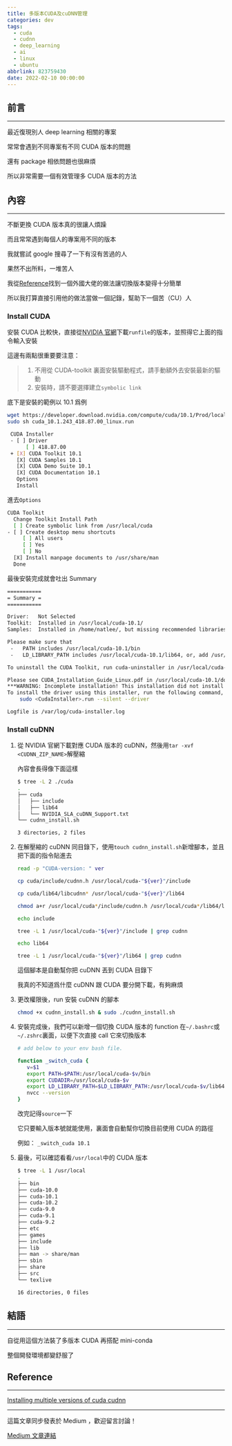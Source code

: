 ```yaml
---
title: 多版本CUDA及cuDNN管理
categories: dev
tags:
  - cuda
  - cudnn
  - deep_learning
  - ai
  - linux
  - ubuntu
abbrlink: 823759430
date: 2022-02-10 00:00:00
---
```


## 前言

---

最近復現別人 deep learning 相關的專案

常常會遇到不同專案有不同 CUDA 版本的問題

還有 package 相依問題也很麻煩

所以非常需要一個有效管理多 CUDA 版本的方法

<!-- more -->

## 內容

---

不斷更換 CUDA 版本真的很讓人煩躁

而且常常遇到每個人的專案用不同的版本

我就嘗試 google 搜尋了一下有沒有苦過的人

果然不出所料，一堆苦人

我從[Reference](#Reference)找到一個外國大佬的做法讓切換版本變得十分簡單

所以我打算直接引用他的做法當做一個記錄，幫助下一個苦（CU）人

### Install CUDA

安裝 CUDA 比較快，直接從[NVIDIA 官網](https://developer.nvidia.com/cuda-toolkit-archive)下載`runfile`的版本，並照得它上面的指令輸入安裝

這邊有兩點很重要要注意：

> 1. 不用從 CUDA-toolkit 裏面安裝驅動程式，請手動額外去安裝最新的驅動
> 2. 安裝時，請不要選擇建立`symbolic link`

底下是安裝的範例以 10.1 爲例

```bash
wget https://developer.download.nvidia.com/compute/cuda/10.1/Prod/local_installers/cuda_10.1.243_418.87.00_linux.run
sudo sh cuda_10.1.243_418.87.00_linux.run
```

```bash
 CUDA Installer
 - [ ] Driver
      [ ] 418.87.00
 + [X] CUDA Toolkit 10.1
   [X] CUDA Samples 10.1
   [X] CUDA Demo Suite 10.1
   [X] CUDA Documentation 10.1
   Options
   Install
```

進去`Options`

```bash
CUDA Toolkit
  Change Toolkit Install Path
  [ ] Create symbolic link from /usr/local/cuda
- [ ] Create desktop menu shortcuts
     [ ] All users
     [ ] Yes
     [ ] No
  [X] Install manpage documents to /usr/share/man
  Done
```

最後安裝完成就會吐出 Summary

```bash
===========
= Summary =
===========

Driver:   Not Selected
Toolkit:  Installed in /usr/local/cuda-10.1/
Samples:  Installed in /home/natlee/, but missing recommended libraries

Please make sure that
 -   PATH includes /usr/local/cuda-10.1/bin
 -   LD_LIBRARY_PATH includes /usr/local/cuda-10.1/lib64, or, add /usr/local/cuda-10.1/lib64 to /etc/ld.so.conf and run ldconfig as root

To uninstall the CUDA Toolkit, run cuda-uninstaller in /usr/local/cuda-10.1/bin

Please see CUDA_Installation_Guide_Linux.pdf in /usr/local/cuda-10.1/doc/pdf for detailed information on setting up CUDA.
***WARNING: Incomplete installation! This installation did not install the CUDA Driver. A driver of version at least 418.00 is required for CUDA 10.1 functionality to work.
To install the driver using this installer, run the following command, replacing <CudaInstaller> with the name of this run file:
    sudo <CudaInstaller>.run --silent --driver

Logfile is /var/log/cuda-installer.log
```

### Install cuDNN

1. 從 NVIDIA 官網下載對應 CUDA 版本的 cuDNN，然後用`tar -xvf <CUDNN_ZIP_NAME>`解壓縮

   內容會長得像下面這樣

   ```bash
   $ tree -L 2 ./cuda
   .
   ├── cuda
   │   ├── include
   │   ├── lib64
   │   └── NVIDIA_SLA_cuDNN_Support.txt
   └── cudnn_install.sh

   3 directories, 2 files
   ```

2. 在解壓縮的 cuDNN 同目錄下，使用`touch cudnn_install.sh`新增腳本，並且把下面的指令貼進去

   ```bash
   read -p "CUDA-version: " ver

   cp cuda/include/cudnn.h /usr/local/cuda-"${ver}"/include

   cp cuda/lib64/libcudnn* /usr/local/cuda-"${ver}"/lib64

   chmod a+r /usr/local/cuda*/include/cudnn.h /usr/local/cuda*/lib64/libcudnn*

   echo include

   tree -L 1 /usr/local/cuda-"${ver}"/include | grep cudnn

   echo lib64

   tree -L 1 /usr/local/cuda-"${ver}"/lib64 | grep cudnn

   ```

   這個腳本是自動幫你把 cuDNN 丟到 CUDA 目錄下

   我真的不知道爲什麼 cuDNN 跟 CUDA 要分開下載，有夠麻煩

3. 更改權限後，run 安裝 cuDNN 的腳本

   ```bash
   chmod +x cudnn_install.sh & sudo ./cudnn_install.sh
   ```

4. 安裝完成後，我們可以新增一個切換 CUDA 版本的 function 在`~/.bashrc`或`~/.zshrc`裏面，以便下次直接 call 它來切換版本

   ```bash
   # add below to your env bash file.

   function _switch_cuda {
      v=$1
      export PATH=$PATH:/usr/local/cuda-$v/bin
      export CUDADIR=/usr/local/cuda-$v
      export LD_LIBRARY_PATH=$LD_LIBRARY_PATH:/usr/local/cuda-$v/lib64
      nvcc --version
   }
   ```

   改完記得`source`一下

   它只要輸入版本號就能使用，裏面會自動幫你切換目前使用 CUDA 的路徑

   例如： `_switch_cuda 10.1`

5. 最後，可以確認看看`/usr/local`中的 CUDA 版本

   ```bash
   $ tree -L 1 /usr/local
   .
   ├── bin
   ├── cuda-10.0
   ├── cuda-10.1
   ├── cuda-10.2
   ├── cuda-9.0
   ├── cuda-9.1
   ├── cuda-9.2
   ├── etc
   ├── games
   ├── include
   ├── lib
   ├── man -> share/man
   ├── sbin
   ├── share
   ├── src
   └── texlive

   16 directories, 0 files
   ```

## 結語

---

自從用這個方法裝了多版本 CUDA 再搭配 mini-conda

整個開發環境都變舒服了

## Reference

---

[Installing multiple versions of cuda cudnn](https://notesbyair.github.io/blog/cs/2020-05-26-installing-multiple-versions-of-cuda-cudnn/)

---

這篇文章同步發表於 Medium ，歡迎留言討論！

[Medium 文章連結](https://medium.com/@natlee_/%E5%A4%9A%E7%89%88%E6%9C%ACcuda%E5%8F%8Acudnn%E7%AE%A1%E7%90%86-e8f0f3c27583)
